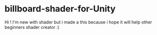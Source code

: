 # billboard-shader-for-Unity
Hi ! I'm new with shader but i made a this because i hope it will help other beginners shader creator :)
